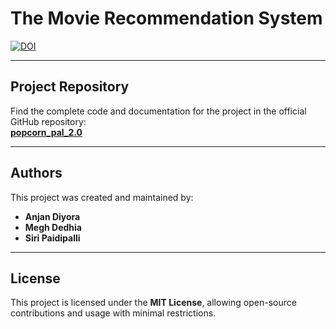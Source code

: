 # **The Movie Recommendation System**

[![DOI](https://zenodo.org/badge/DOI/10.5281/zenodo.10212033.svg)](https://doi.org/10.5281/zenodo.10212033)

---

## **Project Repository**

Find the complete code and documentation for the project in the official GitHub repository:  
**[popcorn_pal_2.0](https://github.com/se-zeus/popcorn_pal_2.0)**

---

## **Authors**

This project was created and maintained by:  
- **Anjan Diyora**  
- **Megh Dedhia**  
- **Siri Paidipalli**

---

## **License**

This project is licensed under the **MIT License**, allowing open-source contributions and usage with minimal restrictions.  